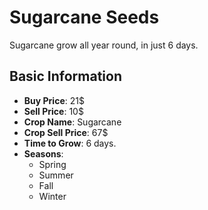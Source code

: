 # Sugarcane Seeds

Sugarcane grow all year round, in just 6 days.

## Basic Information

- **Buy Price**: 21$
- **Sell Price**: 10$
- **Crop Name**: Sugarcane
- **Crop Sell Price**: 67$
- **Time to Grow**: 6 days.
- **Seasons**:
  - Spring
  - Summer
  - Fall
  - Winter
